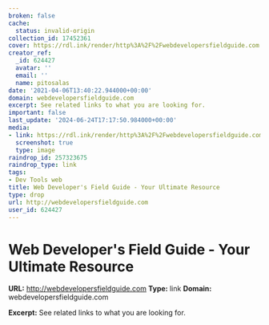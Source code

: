 ```yaml
---
broken: false
cache:
  status: invalid-origin
collection_id: 17452361
cover: https://rdl.ink/render/http%3A%2F%2Fwebdevelopersfieldguide.com
creator_ref:
  _id: 624427
  avatar: ''
  email: ''
  name: pitosalas
date: '2021-04-06T13:40:22.944000+00:00'
domain: webdevelopersfieldguide.com
excerpt: See related links to what you are looking for.
important: false
last_update: '2024-06-24T17:17:50.984000+00:00'
media:
- link: https://rdl.ink/render/http%3A%2F%2Fwebdevelopersfieldguide.com
  screenshot: true
  type: image
raindrop_id: 257323675
raindrop_type: link
tags:
- Dev Tools web
title: Web Developer's Field Guide - Your Ultimate Resource
type: drop
url: http://webdevelopersfieldguide.com
user_id: 624427
---
```


# Web Developer's Field Guide - Your Ultimate Resource

**URL:** http://webdevelopersfieldguide.com
**Type:** link
**Domain:** webdevelopersfieldguide.com

**Excerpt:** See related links to what you are looking for.
